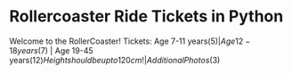 # Rollercoaster Ride Tickets in Python
  Welcome to the RollerCoaster!
  Tickets: Age 7-11 years($5) | Age 12-18 years($7) | Age 19-45 years($12) 
  Height should be up to 120cm! | Additional Photos($3)